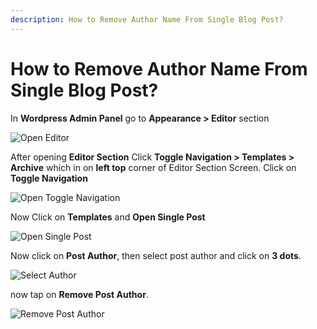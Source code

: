 ```yaml
---
description: How to Remove Author Name From Single Blog Post?
---
```


# How to Remove Author Name From Single Blog Post?

In **Wordpress Admin Panel** go to **Appearance > Editor** section

![Open Editor](/img/tutorial/ran1OpenEditor.png)

After opening **Editor Section** Click **Toggle Navigation > Templates > Archive** which in on **left top** corner of Editor Section Screen.
Click on **Toggle Navigation** 

![Open Toggle Navigation](/img/tutorial/ran2toggleNavigation.png)

Now Click on **Templates** and **Open Single Post**

![Open Single Post](/img/tutorial/ran3openSinglePost.png)

Now click on **Post Author**, then select post author and click on **3 dots**.

![Select Author](/img/tutorial/ran4selectAuthor.png)

now tap on **Remove Post Author**.

![Remove Post Author](/img/tutorial/ran5RemovePostAuthor.png)